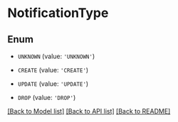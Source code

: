 # NotificationType


## Enum

* `UNKNOWN` (value: `'UNKNOWN'`)

* `CREATE` (value: `'CREATE'`)

* `UPDATE` (value: `'UPDATE'`)

* `DROP` (value: `'DROP'`)

[[Back to Model list]](../README.md#documentation-for-models) [[Back to API list]](../README.md#documentation-for-api-endpoints) [[Back to README]](../README.md)


